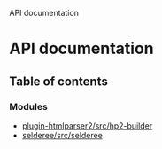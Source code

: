 API documentation

# API documentation

## Table of contents

### Modules

- [plugin-htmlparser2/src/hp2-builder](modules/plugin_htmlparser2_src_hp2_builder.md)
- [selderee/src/selderee](modules/selderee_src_selderee.md)
